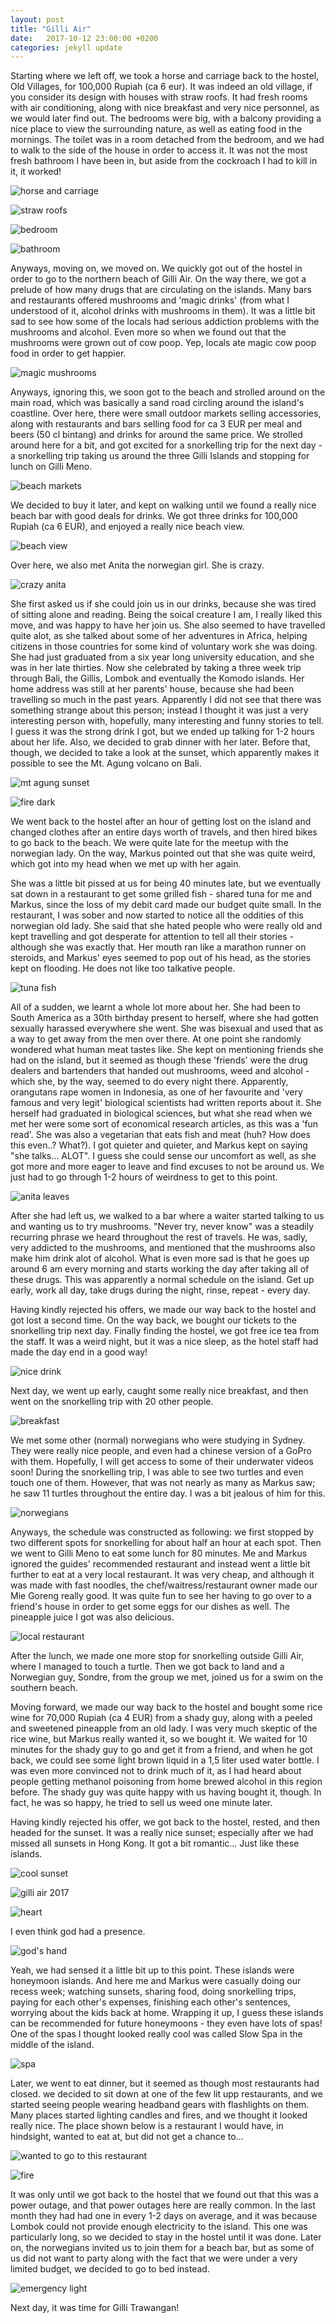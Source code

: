 ```yaml
---
layout: post
title: "Gilli Air"
date:   2017-10-12 23:00:00 +0200
categories: jekyll update
---
```


Starting where we left off, we took a horse and carriage back to the hostel, Old Villages, for 100,000 Rupiah (ca 6 eur). It was indeed an old village, if you consider its design with houses with straw roofs. It had fresh rooms with air conditioning, along with nice breakfast and very nice personnel, as we would later find out. The bedrooms were big, with a balcony providing a nice place to view the surrounding nature, as well as eating food in the mornings. The toilet was in a room detached from the bedroom, and we had to walk to the side of the house in order to access it. It was not the most fresh bathroom I have been in, but aside from the cockroach I had to kill in it, it worked!

![horse and carriage](https://lh3.googleusercontent.com/QCN1FCDIMx9W3jP_i26_ommrUdt1WdLZN081HEyzLonPtrg6oreHmRsuff91MlmNy3HCgEmtIKe_x4MJ2rjvfN9q3zWc4t_tpY6Gl_O4C2W3Dkl_VWI9tcBMIoPX2bABLnNffgJ1fw)

![straw roofs](https://lh3.googleusercontent.com/cOfpNNB-n8OauzmmXS8L_CkubZC2n6RtUQbO_QNGBdktLWNCUE1rPeW0U9CJplrDTbBwmCz2Ae5YL5_wzvbWdFjV6qLMC9mLuzxWRg2AjVl2DPCvSRvT1zojL5XrwGldIkZuYPEjLA)

![bedroom](https://lh3.googleusercontent.com/7lboKsYCw0tq6PSiDwaaWz84XBbnl7_ANGkBjAtKAsBrqd67ekSfV5fYKeE6Snp_irMqppM0oEGZ-o4SQYXvK_MjrEYM_pgB0X793BpMxKJGY5xi9eMADEiW7rjTUJPIyatDBoxZnw)

![bathroom](https://lh3.googleusercontent.com/3GxPZU5Dc6YLAJCKjLfzZ7vQWxzaVtJ7TE97QfExLFj9e2ryGsTc6JoO40jK8L4McTyEH4A6IgxA2hecoC0jQV5oRDeDxewpkM5_NrhRpI2aXDWk5B5qOeOWi55BxVsz1dC2QzDXtw)

Anyways, moving on, we moved on. We quickly got out of the hostel in order to go to the northern beach of Gilli Air. On the way there, we got a prelude of how many drugs that are circulating on the islands. Many bars and restaurants offered mushrooms and 'magic drinks' (from what I understood of it, alcohol drinks with mushrooms in them). It was a little bit sad to see how some of the locals had serious addiction problems with the mushrooms and alcohol. Even more so when we found out that the mushrooms were grown out of cow poop. Yep, locals ate magic cow poop food in order to get happier.

![magic mushrooms](https://lh3.googleusercontent.com/t0pC5BXT0VralA0KGU2bO_QMfYN4TJ-Rga05YP7UqIH7GtvXNOu_1q5E-ddYvSPqLXk4OWMczll_eMprGOVy7d3gIpRvHDt481lUiKna4WxKQLmN7HEj5kin_AUV3kqPBlin-WopAA)

Anyways, ignoring this, we soon got to the beach and strolled around on the main road, which was basically a sand road circling around the island's coastline. Over here, there were small outdoor markets selling accessories, along with restaurants and bars selling food for ca 3 EUR per meal and beers (50 cl bintang) and drinks for around the same price. We strolled around here for a bit, and got excited for a snorkelling trip for the next day - a snorkelling trip taking us around the three Gilli Islands and stopping for lunch on Gilli Meno.

![beach markets](https://lh3.googleusercontent.com/Ydjq2wpdfOjErUFPU5OCwZSISe1Mxf0LeSxW4bOvAU3VbMy1hOCnvn_dJmfWfitC6s2SLrl91Bx1HdNxzoxW0GKb6P4FPFS_2SskI3lAp-5VYkgb2SQv7q1M5-fxqBbJ_EFbGGPc_A)

We decided to buy it later, and kept on walking until we found a really nice beach bar with good deals for drinks. We got three drinks for 100,000 Rupiah (ca 6 EUR), and enjoyed a really nice beach view.

![beach view](https://lh3.googleusercontent.com/nOWHuGKRnz666SXn5KjjL8Dg7j__GAwmfsvXScR8s_RqKzz02GUJBdyPTdUYNtP_qDnbfZu_ZoIghMIbc1XPHooxetJAwQy-NJqb5g2Q4GVImyluCvYVJHiECPwblGUy-7o7WKRy6g)

Over here, we also met Anita the norwegian girl. She is crazy.

![crazy anita](https://lh3.googleusercontent.com/Z3S8zDAWTkFh_R8vOsvu-lFBD-LnSfPLYZhjNgApzGsMXdwLwPu4o2vjcUYo8SOgcC-V7RnudpdMiiyJrKxjwDUAi1PedouWmNAX6RuwvbCTP03MywP2hRzFf0qFgbQOMED9Qc9emQ)

She first asked us if she could join us in our drinks, because she was tired of sitting alone and reading. Being the soical creature I am, I really liked this move, and was happy to have her join us. She also seemed to have travelled quite alot, as she talked about some of her adventures in Africa, helping citizens in those countries for some kind of voluntary work she was doing. She had just graduated from a six year long university education, and she was in her late thirties. Now she celebrated by taking a three week trip through Bali, the Gillis, Lombok and eventually the Komodo islands. Her home address was still at her parents' house, because she had been travelling so much in the past years. Apparently I did not see that there was something strange about this person; instead I thought it was just a very interesting person with, hopefully, many interesting and funny stories to tell. I guess it was the strong drink I got, but we ended up talking for 1-2 hours about her life. Also, we decided to grab dinner with her later. Before that, though, we decided to take a look at the sunset, which apparently makes it possible to see the Mt. Agung volcano on Bali.

![mt agung sunset](https://lh3.googleusercontent.com/oWaP06JrcSh0PA_XoHoeVCdj-hWYlQUqfug4qfgQ-NoejPIFyOtlL6u_Ozw-V0T7H_tT7SbHMjIbZsEJ9xK8t7z2B2aWW3MU_d5GDh3KBSVfRm-szW8Xd3vLKTqpmVtHd9sAzuXJBw)

![fire dark](https://lh3.googleusercontent.com/KI0MxOHyca-UmHfO8eCiU2DZ15cT1MxGEtLm0duA2CyIijFkzZlv7vdZmIYQdWv3KcNEjJt_43Zkiwo1dHojhSMfyZ4pyR7atzUQyfBATxSfYTDXclfa-fwm7G9Cg_u38TazXqGl0Q)

We went back to the hostel after an hour of getting lost on the island and changed clothes after an entire days worth of travels, and then hired bikes to go back to the beach. We were quite late for the meetup with the norwegian lady. On the way, Markus pointed out that she was quite weird, which got into my head when we met up with her again.

She was a little bit pissed at us for being 40 minutes late, but we eventually sat down in a restaurant to get some grilled fish - shared tuna for me and Markus, since the loss of my debit card made our budget quite small. In the restaurant, I was sober and now started to notice all the oddities of this norwegian old lady. She said that she hated people who were really old and kept travelling and got desperate for attention to tell all their stories - although she was exactly that. Her mouth ran like a marathon runner on steroids, and Markus' eyes seemed to pop out of his head, as the stories kept on flooding. He does not like too talkative people.

![tuna fish](https://lh3.googleusercontent.com/25HQE9ebglu2mOVvgtedsLZ-gFhKMiYrEYPat3ar44R3IykFwNzTQkK63O0IH02r9BXBkq_hThAhg6by3wNZeXGn5fGpf6H8Y6mcPKaAhwMM1shJIH--K751IlrP2o6SEQDm2pbhWQ)

All of a sudden, we learnt a whole lot more about her. She had been to South America as a 30th birthday present to herself, where she had gotten sexually harassed everywhere she went. She was bisexual and used that as a way to get away from the men over there. At one point she randomly wondered what human meat tastes like. She kept on mentioning friends she had on the island, but it seemed as though these 'friends' were the drug dealers and bartenders that handed out mushrooms, weed and alcohol - which she, by the way, seemed to do every night there. Apparently, orangutans rape women in Indonesia, as one of her favourite and 'very famous and very legit' biological scientists had written reports about it. She herself had graduated in biological sciences, but what she read when we met her were some sort of economical research articles, as this was a 'fun read'. She was also a vegetarian that eats fish and meat (huh? How does this even..? What?). I got quieter and quieter, and Markus kept on saying "she talks... ALOT". I guess she could sense our uncomfort as well, as she got more and more eager to leave and find excuses to not be around us. We just had to go through 1-2 hours of weirdness to get to this point.

![anita leaves](https://lh3.googleusercontent.com/HccAZiFdTSzKVaF4KhBHOmBaqjPA0UUbS8uUxWadFQf9Wh-dMmjkRfQW6rGWgIqQVi_TThJlrANajHAemxZkB-Je6l4Jg7voXn2qcMG2Vq1ULUWv7WoVaZsRe7rWskrYpq5CAmup7A)

After she had left us, we walked to a bar where a waiter started talking to us and wanting us to try mushrooms. "Never try, never know" was a steadily recurring phrase we heard throughout the rest of travels. He was, sadly, very addicted to the mushrooms, and mentioned that the mushrooms also make him drink alot of alcohol. What is even more sad is that he goes up around 6 am every morning and starts working the day after taking all of these drugs. This was apparently a normal schedule on the island. Get up early, work all day, take drugs during the night, rinse, repeat - every day.

Having kindly rejected his offers, we made our way back to the hostel and got lost a second time. On the way back, we bought our tickets to the snorkelling trip next day. Finally finding the hostel, we got free ice tea from the staff. It was a weird night, but it was a nice sleep, as the hotel staff had made the day end in a good way!

![nice drink](https://lh3.googleusercontent.com/3jZr0Qo9scGtwsfzVTgD23jpXlHRjG-WWst7LyMr-K63rTTG83A5hbS518WZZAgyzOCsRkWiVlX_xStUdVSnn-6a0sDrTUY0PmYrXxzz-N6QCTr_mDSBCFtGOt5esMIQoomB5CxrOA)

Next day, we went up early, caught some really nice breakfast, and then went on the snorkelling trip with 20 other people.

![breakfast](https://lh3.googleusercontent.com/5Piu-WRSOaVnax73QfVbdkVjz-TFrGBTki8qB1VKTeBjrd8SyJEAK9aeLhjkPSqFeZUYPJystIb9EeIfFVFztYHLVKAyYDhfNVquZwYbAUyoSyXTx0TpE51e77QnAd3-7V4nEMI7WQ)

We met some other (normal) norwegians who were studying in Sydney. They were really nice people, and even had a chinese version of a GoPro with them. Hopefully, I will get access to some of their underwater videos soon! During the snorkelling trip, I was able to see two turtles and even touch one of them. However, that was not nearly as many as Markus saw; he saw 11 turtles throughout the entire day. I was a bit jealous of him for this.

![norwegians](https://lh3.googleusercontent.com/b476JR86xXJdKdhH_opYgcBo5eA56Z0Wl_y5E-gHYZlGYomVheCicAFpZX8WxJsuAa3RFahACrPrr0wFa9QxCj6hjIhV_RzTxJ1XvtRFUYCs38rzP-KQ9v9FYqqERX6tTnHkwvlJlg)

Anyways, the schedule was constructed as following: we first stopped by two different spots for snorkelling for about half an hour at each spot. Then we went to Gilli Meno to eat some lunch for 80 minutes. Me and Markus ignored the guides' recommended restaurant and instead went a little bit further to eat at a very local restaurant. It was very cheap, and although it was made with fast noodles, the chef/waitress/restaurant owner made our Mie Goreng really good. It was quite fun to see her having to go over to a friend's house in order to get some eggs for our dishes as well. The pineapple juice I got was also delicious.

![local restaurant](https://lh3.googleusercontent.com/2Rqhxk8d7C5LvH-NfOhNu3SZTRjgSmZeAsoCnK90E1YyfGdMRs2qD289bAazjCnMEoEIGjn08TjWMI5K65EYL2LJUI78yMkBXf8Uqbg_AOPgJc586WhyN7V88sjHoz3sNgLQf0I3nA)

After the lunch, we made one more stop for snorkelling outside Gilli Air, where I managed to touch a turtle. Then we got back to land and a Norwegian guy, Sondre, from the group we met, joined us for a swim on the southern beach.

Moving forward, we made our way back to the hostel and bought some rice wine for 70,000 Rupiah (ca 4 EUR) from a shady guy, along with a peeled and sweetened pineapple from an old lady. I was very much skeptic of the rice wine, but Markus really wanted it, so we bought it. We waited for 10 minutes for the shady guy to go and get it from a friend, and when he got back, we could see some light brown liquid in a 1,5 liter used water bottle. I was even more convinced not to drink much of it, as I had heard about people getting methanol poisoning from home brewed alcohol in this region before. The shady guy was quite happy with us having bought it, though. In fact, he was so happy, he tried to sell us weed one minute later.

Having kindly rejected his offer, we got back to the hostel, rested, and then headed for the sunset. It was a really nice sunset; especially after we had missed all sunsets in Hong Kong. It got a bit romantic... Just like these islands.

![cool sunset](https://lh3.googleusercontent.com/M0lMYn6tD3lS6NJ4RTWv35vncXE0KcMjVbkBWi17NBXD_GDcs3vbHaOKhVKh0wjYGTXXYTvkms-Cz43uZuhhHQ90V_9GocXYGrqYvTibSud_2IWahA5-kWH8OIofKRBc5Djo05_r4A)

![gilli air 2017](https://lh3.googleusercontent.com/8stchVgV2VoFXMf9QN6fHQ9TpO9UWovbo884OfQi7xbG7E9lS9OaaZhwYpAofWwjOPUuyXEhgSiB9kPGvISd7-tlHSvP-Bpo1GYyj8yEYyZMl8te0skfb6w4KPzB-Ai-_ZyDnv2Atg)

![heart](https://lh3.googleusercontent.com/MIIJ9FesIwt1MKQsbOBWpArU3LXGm7Q4cuUiVk2pUTWG6GzJdZj12JAc4tcrGjSL80FoqQyPWP_B2InJ4MrXDDnJDAU9GeAmoZlHQLaGqh6ksKwI3Lel8gYuY6qjOVt442DeBzuliQ)

I even think god had a presence.

![god's hand](https://lh3.googleusercontent.com/2JEdmLM8nHky6vLOLqLHko6jWwJjjEN0Gz2hJFubFIkmLW0Y7w4WiRhxJJ2T5hiF1IWBBsoP3pnPtxMrxd9zBEgSzySOBXEV7SjxelyN7RZKEMGXfBUXmdNbhBulo2tlPGaGGbg5pg)

Yeah, we had sensed it a little bit up to this point. These islands were honeymoon islands. And here me and Markus were casually doing our recess week; watching sunsets, sharing food, doing snorkelling trips, paying for each other's expenses, finishing each other's sentences, worrying about the kids back at home. Wrapping it up, I guess these islands can be recommended for future honeymoons - they even have lots of spas! One of the spas I thought looked really cool was called Slow Spa in the middle of the island.

![spa](https://lh3.googleusercontent.com/aqcWlD3N6bm3NcHjkcsRnOWY8MLFpJZlkSukJWYqrh5eGLT5Do9LNERITqdUjsMtFzEqwjZ4agLu6BsSnHrYSdxWtV8iBqGtw_Y1qA1N4-TzydTgM7XLKzCG26q17W78QqJIS1PBqg)

Later, we went to eat dinner, but it seemed as though most restaurants had closed. we decided to sit down at one of the few lit upp restaurants, and we started seeing people wearing headband gears  with flashlights on them. Many places started lighting candles and fires, and we thought it looked really nice. The place shown below is a restaurant I would have, in hindsight, wanted to eat at, but did not get a chance to...

![wanted to go to this restaurant](https://lh3.googleusercontent.com/qITmSCcw7o7mFpAKsNpRbafQCtgGQjX8PopYXEMSyB80OIVQS2NMA5P-aKI-L2-QMJaDTgO2v4TG-IWZA-a9O9kouKtDc5AQ5t_vyTyiCDpKBn7z_uIbFpiZcLoy_bCJjnwD8lWLrg)

![fire](https://lh3.googleusercontent.com/90NBLv4XJRkF4AzTWcIxZFHSN5J_PsvgYVTmiBh8ZWwOGC1GekC2XKe7yUQJTGOKHX8kyMRKinzG0XEJCggJ-0o1_TccrCR4DqMhJ1ApsrvxT6__lAIZEGb3i4AIeQG9JRZwkj67UA)

It was only until we got back to the hostel that we found out that this was a power outage, and that power outages here are really common. In the last month they had had one in every 1-2 days on average, and it was because Lombok could not provide enough electricity to the island. This one was particularly long, so we decided to stay in the hostel until it was done. Later on, the norwegians invited us to join them for a beach bar, but as some of us did not want to party along with the fact that we were under a very limited budget, we decided to go to bed instead.

![emergency light](https://lh3.googleusercontent.com/1m1JSIbg0eECV24ALrW-5U5ugw5FTXs47DoAtERXzj7pdoU4PvWFzxRCdNaYE-f76KwPQw-2kju6YFrV97GYJvnkFDBtrdi-WsLXNOTpERdErlbBbbgTggDcQUCUABQGDazIII8ayQ)

Next day, it was time for Gilli Trawangan!
